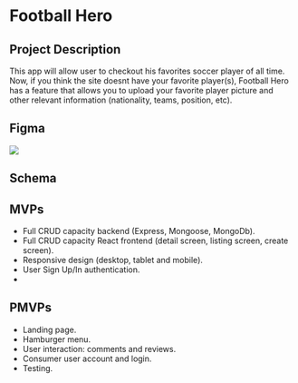 # Football Hero 
## Project Description
This app will allow user to checkout his favorites soccer player of all time. Now, if you think the site doesnt have your favorite player(s), Football Hero has a feature that allows you to upload your favorite player picture and other relevant information (nationality, teams, position, etc).
## Figma

<img src="images/home-desktop.pdf">

## Schema

## MVPs
- Full CRUD capacity backend (Express, Mongoose, MongoDb).
- Full CRUD capacity React frontend (detail screen, listing screen, create screen).
- Responsive design (desktop, tablet and mobile).
- User Sign Up/In authentication. 
- 
## PMVPs
- Landing page.
- Hamburger menu.
- User interaction: comments and reviews.
- Consumer user account and login.
- Testing.
